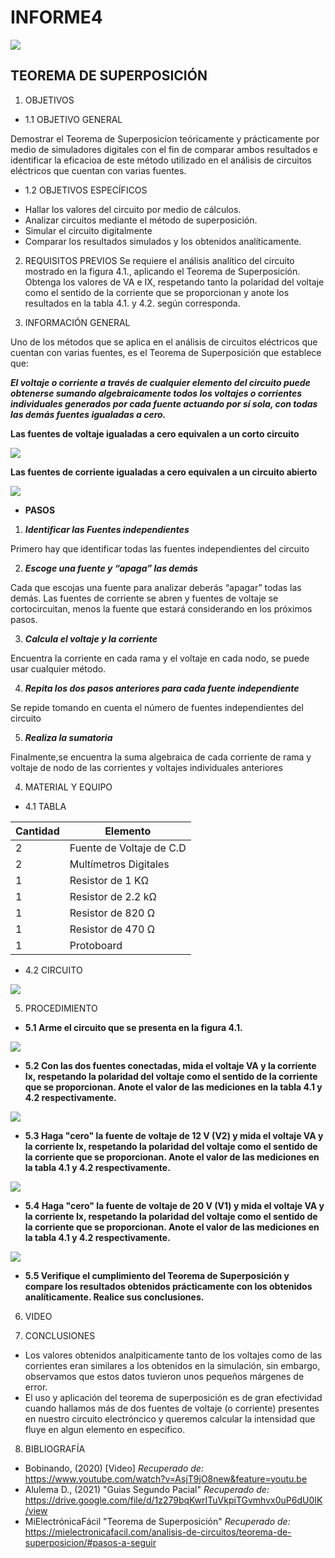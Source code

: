 # INFORME4


<img src="Img/LOGO.png">

## **TEOREMA DE SUPERPOSICIÓN** 
1. OBJETIVOS
* 1.1 OBJETIVO GENERAL

 Demostrar el Teorema de Superposicíon teóricamente y prácticamente por medio de simuladores digitales con el fin de comparar ambos resultados e identificar la eficacioa de este método utilizado en el análisis de circuitos eléctricos que cuentan con varias fuentes.

* 1.2 OBJETIVOS ESPECÍFICOS

- Hallar los valores del circuito por medio de cálculos.
- Analizar circuitos mediante el método de superposición.
- Simular el circuito digitalmente
- Comparar los resultados simulados y los obtenidos analíticamente.

2. REQUISITOS PREVIOS
Se requiere el análisis analítico del circuito mostrado en la figura 4.1., aplicando el
Teorema de Superposición. Obtenga los valores de VA e IX, respetando tanto la polaridad
del voltaje como el sentido de la corriente que se proporcionan y anote los resultados en
la tabla 4.1. y 4.2. según corresponda.

3. INFORMACIÓN GENERAL

 Uno de los métodos que se aplica en el análisis de circuitos eléctricos que cuentan
con varias fuentes, es el Teorema de Superposición que establece que:

***El voltaje o corriente a través de cualquier elemento del circuito puede obtenerse
sumando algebraicamente todos los voltajes o corrientes individuales generados por
cada fuente actuando por sí sola, con todas las demás fuentes igualadas a cero.***

**Las fuentes de voltaje igualadas a cero equivalen a un corto circuito**

<img src="Img/fuentevoltaje.png">

**Las fuentes de corriente igualadas a cero equivalen a un circuito abierto**

<img src="Img/fuentecorriente.png">


* **PASOS**

1) ***Identificar las Fuentes independientes***

Primero hay que identificar todas las fuentes independientes del circuito

2) ***Escoge una fuente y “apaga” las demás***

Cada que escojas una fuente para analizar deberás “apagar” todas las demás. Las fuentes de corriente se abren y fuentes de voltaje se cortocircuitan, menos la fuente que estará considerando en los próximos pasos.

3) ***Calcula el voltaje y la corriente***

Encuentra la corriente en cada rama y el voltaje en cada nodo, se puede usar cualquier método.

4) ***Repita los dos pasos anteriores para cada fuente independiente***

Se repide tomando en cuenta el número de fuentes independientes del circuito

5) ***Realiza la sumatoria***

Finalmente,se encuentra la suma algebraica de cada corriente de rama y voltaje de nodo de las corrientes y voltajes individuales anteriores


4. MATERIAL Y EQUIPO

* 4.1 TABLA

| Cantidad  | Elemento  | 
| --------- | --------- | 
| 2 | Fuente de Voltaje de C.D |
| 2 |	Multímetros Digitales |
| 1 |	Resistor de 1 KΩ |
| 1 | 	Resistor de 2.2 kΩ |
| 1 | 	Resistor de 820 Ω |
| 1 |	Resistor de 470 Ω |
| 1 |	Protoboard |

* 4.2 CIRCUITO
<img src="Img/figuracircuito.jpg">

5.   PROCEDIMIENTO

* **5.1 Arme el circuito que se presenta en la figura 4.1.**

<img src="Img/cir. armado.jpg">


* **5.2 Con las dos fuentes conectadas, mida el voltaje VA y la corriente Ix, respetando la polaridad del voltaje como el sentido de la corriente que se proporcionan. Anote el valor de las mediciones en la tabla 4.1 y 4.2 respectivamente.**

<img src="Img/VOLTAJE.jpg">


* **5.3 Haga "cero" la fuente de voltaje de 12 V (V2) y mida el voltaje VA y la corriente Ix, respetando la polaridad del voltaje como el sentido de la corriente que se proporcionan. Anote el valor de las mediciones en la tabla 4.1 y 4.2 respectivamente.**

<img src="Img/voltaje120.jpg">



* **5.4 Haga "cero" la fuente de voltaje de 20 V (V1) y mida el voltaje VA y la corriente Ix, respetando la polaridad del voltaje como el sentido de la corriente que se proporcionan. Anote el valor de las mediciones en la tabla 4.1 y 4.2 respectivamente.**

<img src="Img/voltaje200.jpg">


* **5.5 Verifique el cumplimiento del Teorema de Superposición y compare los resultados obtenidos prácticamente con los obtenidos analíticamente. Realice sus conclusiones.**


6. VIDEO


7. CONCLUSIONES

* Los valores obtenidos analpiticamente tanto de los voltajes como de las corrientes eran similares a los obtenidos en la simulación, sin embargo, observamos que estos datos tuvieron unos pequeños márgenes de error. 
* El uso y aplicación del teorema de superposición es de gran efectividad cuando hallamos más de dos fuentes de voltaje (o corriente) presentes en nuestro circuito electróncico y queremos calcular la intensidad que fluye en algun elemento en especifico.

8. BIBLIOGRAFÍA

* Bobinando, (2020) [Video] *Recuperado de:* https://www.youtube.com/watch?v=AsjT9jO8new&feature=youtu.be
* Alulema D., (2021) "Guias Segundo Pacial" *Recuperado de:* https://drive.google.com/file/d/1z279bqKwrITuVkpiTGvmhvx0uP6dU0IK/view
* MiElectrónicaFácil "Teorema de Superposición" *Recuperado de:* https://mielectronicafacil.com/analisis-de-circuitos/teorema-de-superposicion/#pasos-a-seguir
